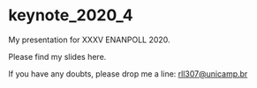 # keynote_2020_4

My presentation for XXXV ENANPOLL 2020. 

Please find my slides here.

If you have any doubts, please drop me a line:
[rll307@unicamp.br](mailto:rll307@unicamp.br)
